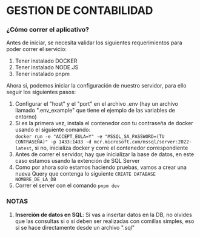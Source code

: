 # GESTION DE CONTABILIDAD 

### ¿Cómo correr el aplicativo?
Antes de iniciar, se necesita validar los siguientes requerimientos para poder correr el servicio:
1. Tener instalado DOCKER
2. Tener instalado NODE.JS
3. Tener instalado pnpm

Ahora si, podemos iniciar la configuración de nuestro servidor, para ello seguir los siguientes pasos:
1. Configurar el "host" y el "port" en el archivo .env (hay un archivo llamado ".env_example" que tiene el ejemplo de las variables de entorno)
2. Si es la primera vez, instala el contenedor con tu contraseña de docker usando el siguiente comando:<br>
```docker run -e "ACCEPT_EULA=Y" -e "MSSQL_SA_PASSWORD=(TU CONTRASEÑA)" -p 1433:1433 -d mcr.microsoft.com/mssql/server:2022-latest```, si no, inicializa docker y corre el contenedor correspondiente
3. Antes de correr el servidor, hay que inicializar la base de datos, en este caso estamos usando la extención de SQL Server
4. Como por ahora solo estamos haciendo pruebas, vamos a crear una nueva Query que contenga lo siguiente ```CREATE DATABASE NOMBRE_DE_LA_DB```
5. Correr el server con el comando ``pnpm dev``


### NOTAS
1. <b>Inserción de datos en SQL</b>: Si vas a insertar datos en la DB, no olvides que las consultas si o si deben ser realizadas con comillas simples, eso si se hace directamente desde un archivo ".sql" 
